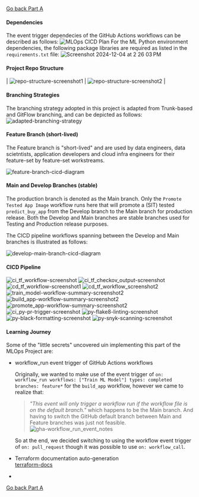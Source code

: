 [Go back Part A](getting_started_clc-A.md)

#### Dependencies
The event trigger dependecies of the GitHub Actions workflows can be described as follows:
  ![MLOps CICD Plan](https://github.com/user-attachments/assets/bd768c7e-b205-4e3d-8f6f-431a1ec079d7)
For the ML Python environment dependencies, the following package libraries are required as listed in the `requirements.txt` file:
  ![Screenshot 2024-12-04 at 2 26 03 PM](https://github.com/user-attachments/assets/632a7ba6-e8a6-4c51-b97f-520beebb2931)
#### Project Repo Structure
  |  ![repo-structure-screenshot1](https://github.com/user-attachments/assets/bdeb2d4e-dea3-4b3c-9860-cf04d154442d)  |  ![repo-structure-screenshot2](https://github.com/user-attachments/assets/15fca66b-0545-4136-9710-b1c8caca164e)  |
#### Branching Strategies
The branching strategy adopted in this project is adapted from Trunk-based and GitFlow branching, and can be depicted as follows:
  ![adapted-branching-strategy](https://github.com/user-attachments/assets/29d59e48-0818-4895-b7ea-a9b403ee043e)
#### Feature Branch (short-lived)
The Feature branch is "short-lived" and are used by data engineers, data scietntists, application developers and cloud infra engineers for their feature-set by feature-set workstreams.

  ![feature-branch-cicd-diagram](https://github.com/user-attachments/assets/74bc0afd-3b59-4f69-bcc5-5afba0d6cc68)
#### Main and Develop Branches (stable)
The production branch is denoted as the Main branch. Only the `Promote Tested App Image` workflow runs here that will promote a (SIT) tested `predict_buy_app` from the Develop branch to the Main branch for production release. Both the Develop and Main branches are stable branches used for Testing and Production release purposes.

The CICD pipeline workflows spanning between the Develop and Main branches is illustrated as follows:

  ![develop-main-branch-cicd-diagram](https://github.com/user-attachments/assets/99d7f606-191f-42c9-bb38-af7311674e8f)
#### CICD Pipeline
  ![ci_tf_workflow-screenshot](https://github.com/user-attachments/assets/a1904669-5a34-4980-8422-8ac46a0dc56c)
  ![ci_tf_checkov_output-screenshot](https://github.com/user-attachments/assets/72ee43d8-4819-4dff-b356-e53c73480062)
  ![cd_tf_workflow-screenshot1](https://github.com/user-attachments/assets/0409d9a6-c6f8-42e1-a26f-34e30578fdd8)
  ![cd_tf_workflow_screenshot2](https://github.com/user-attachments/assets/a3a422cb-ab5a-41cd-9ca8-8b6c8dbb2e39)
  ![train_model-workflow-summary-screenshot2](https://github.com/user-attachments/assets/9780aaa1-6dfb-448e-a86d-50e36ab9fd9c)
  ![build_app-workflow-summary-screenshot2](https://github.com/user-attachments/assets/c2d486c7-0dfe-4c1f-bc4c-bcf0c1534bd1)
  ![promote_app-workflow-summary-screenshot2](https://github.com/user-attachments/assets/226ac1e9-875f-414a-b036-10ea14dea1be)
  ![ci_py-pr-trigger-screenshot](https://github.com/user-attachments/assets/85178d62-1813-46d3-bd8f-cf7cd55f199f)
  ![py-flake8-linting-screenshot](https://github.com/user-attachments/assets/9e9d7c47-5fd4-42a5-be3c-00fe36b96cd5)
  ![py-black-formatting-screenshot](https://github.com/user-attachments/assets/7029a197-654c-40e0-bc67-f16f1c72fbd3)
  ![py-snyk-scanning-screenshot](https://github.com/user-attachments/assets/35882bac-bae0-4fea-a292-2784a82fb9f7)
#### Learning Journey
Some of the "little secrets" uncovered uin implementing this part of the MLOps Project are:
  - workflow_run event trigger of GitHub Actions workflows

    Originally, we wanted to make use of the event trigger of `on: workflow_run workflows: ["Train ML Model"] types: completed branches: feature*` for the `build_app` workflow, however we came to realize that:
    
      > _"This event will only trigger a workflow run if the workflow file is on the default branch."_ which happens to be the Main branch. And having to switch the GitHub default branch between Main and Feature branches was just not feasible.
      > ![gha-workflow_run_event_notes](https://github.com/user-attachments/assets/b3142eb2-30cd-444d-8156-d13dcd633d52)

    So at the end, we decided switching to using the workflow event trigger of `on: pull_request` though it was possible to use `on: workflow_call`.
  - Terraform documentation auto-generation<br>
    [terraform-docs](https://terraform-docs.io)
  - 

[Go back Part A](getting_started_clc-A.md)
